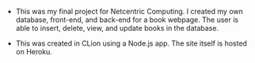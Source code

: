 - This was my final project for Netcentric Computing. I created my own database, front-end, and back-end for a book webpage. The user is able to insert, delete, view, and update books in the database. 

- This was created in CLion using a Node.js app. The site itself is hosted on Heroku.
